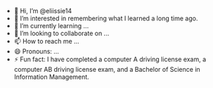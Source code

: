 - 👋 Hi, I’m @eliissie14
- 👀 I’m interested in remembering what I learned a long time ago.
- 🌱 I’m currently learning ...
- 💞️ I’m looking to collaborate on ...
- 📫 How to reach me ...
- 😄 Pronouns: ...
- ⚡ Fun fact: I have completed a computer A driving license exam, a computer AB driving license exam, and a Bachelor of Science in Information Management.
<!---
eliissie14/eliissie14 is a ✨ special ✨ repository because its `README.md` (this file) appears on your GitHub profile.
You can click the Preview link to take a look at your changes.
--->
